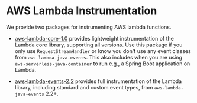 # AWS Lambda Instrumentation

We provide two packages for instrumenting AWS lambda functions.

- [aws-lambda-core-1.0](./aws-lambda-core-1.0/library) provides lightweight instrumentation of the Lambda core library, supporting
  all versions. Use this package if you only use `RequestStreamHandler` or know you don't use any event classes from
  `aws-lambda-java-events`. This also includes when you are using `aws-serverless-java-container` to run e.g., a
  Spring Boot application on Lambda.

- [aws-lambda-events-2.2](./aws-lambda-events-2.2/library) provides full instrumentation of the Lambda library, including standard
  and custom event types, from `aws-lambda-java-events` 2.2+.
